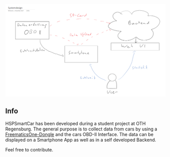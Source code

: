 ![System Design](Documents/Systemdesign.PNG "Systemdesign")


## Info

HSPSmartCar has been developed during a student project at OTH Regensburg. The general purpose is to collect data from cars by using a [FreematicsOne-Dongle](https://freematics.com/pages/products/freematics-one/) and the cars OBD-II Interface. 
The data can be displayed on a Smartphone App as well as in a self developed Backend.

Feel free to contribute.
